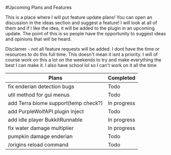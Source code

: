 #Upcoming Plans and Features

This is a place where I will put feature update plans! You can open an discussion in the ideas section and suggest a feature!
I will look at all of them and if I like the idea, it will be added to the plugin in an upcoming update.
The point of this is so people have the opportunity to suggest ideas and opinions that will be heard.

Disclamer - not all feature requests will be added. I dont have the time or resources to do this full time. This doesn't
mean it isnt a priority. I will of course work on this a lot on the weekends to try and make everything the best
I can make it. I also have school lol so I can't work on it all the time

| Plans | Completed |
| ----- | --------- |
| fix enderian detection bugs | Todo |
| util method for gui menus | Todo |
| add Terra biome support(temp check?) | In progress |
| add PurpleWolfAPI plugin inject | Todo |
| add idle player BukkitRunnable | In progress |
| fix water damage multiplier | In progress |
| pumpkin damage enderian | Todo |
| /origins reload command | Todo |
